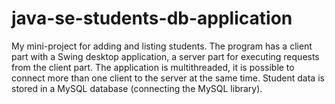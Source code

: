 # java-se-students-db-application
My mini-project for adding and listing students. The program has a client part with a Swing desktop application, a server part for executing requests from the client part.
The application is multithreaded, it is possible to connect more than one client to the server at the same time.
Student data is stored in a MySQL database (connecting the MySQL library).

